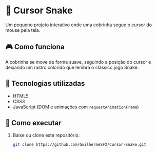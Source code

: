 # 🐍 Cursor Snake

Um pequeno projeto interativo onde uma cobrinha segue o cursor do mouse pela tela.

## 🎮 Como funciona
A cobrinha se move de forma suave, seguindo a posição do cursor e deixando um rastro colorido que lembra o clássico jogo Snake.

## 🧠 Tecnologias utilizadas
- HTML5  
- CSS3  
- JavaScript (DOM e animações com `requestAnimationFrame`)

## 🚀 Como executar
1. Baixe ou clone este repositório:
   ```bash
   git clone https://github.com/GuilhermeSFX/Cursor-Snake.git

